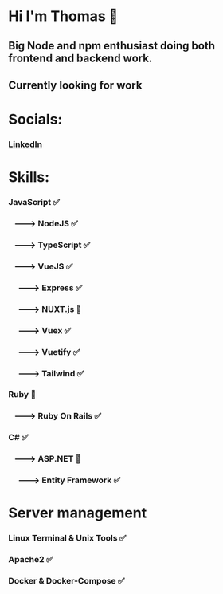 # Hi I'm Thomas 👋

## Big Node and npm enthusiast doing both frontend and backend work.

## Currently looking for work

# Socials:
### [LinkedIn](https://www.linkedin.com/in/thomas-clausen-0b2222157/)

# Skills:
### JavaScript ✅
### &nbsp;&nbsp; ---> NodeJS ✅
### &nbsp;&nbsp; ---> TypeScript ✅
### &nbsp;&nbsp; ---> VueJS ✅
### &nbsp;&nbsp;&nbsp;&nbsp; ---> Express ✅
### &nbsp;&nbsp;&nbsp;&nbsp; ---> NUXT.js 🤔
### &nbsp;&nbsp;&nbsp;&nbsp; ---> Vuex ✅
### &nbsp;&nbsp;&nbsp;&nbsp; ---> Vuetify ✅
### &nbsp;&nbsp;&nbsp;&nbsp; ---> Tailwind ✅
### Ruby 💎
### &nbsp;&nbsp; ---> Ruby On Rails ✅
### C# ✅
### &nbsp;&nbsp; ---> ASP.NET 🤔
### &nbsp;&nbsp;&nbsp;&nbsp; ---> Entity Framework ✅

# Server management
### Linux Terminal & Unix Tools ✅
### Apache2 ✅
### Docker & Docker-Compose ✅
